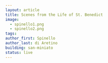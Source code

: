 ```yaml
---
layout: article
title: Scenes from the Life of St. Benedict
image: 
  - spinello1.png
  - spinello2.png
tags:
author_first: Spinello
author_last: di Aretino
building: san-miniato
status: live
---
```

